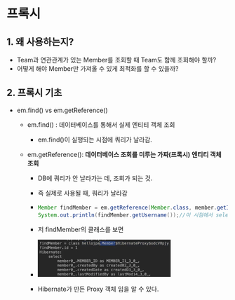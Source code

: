 # 프록시



## 1. 왜 사용하는지?

- Team과 연관관계가 있는 Member를 조회할 때 Team도 함께 조회해야 할까?
- 어떻게 해야 Member만 가져올 수 있게 최적화를 할 수 있을까?



## 2. 프록시 기초

- em.find() vs em.getReference()

  - em.find() : 데이터베이스를 통해서 실제 엔티티 객체 조회

    - em.find()이 실행되는 시점에 쿼리가 날라감.

  - em.getReference(): **데이터베이스 조회를 미루는 가짜(프록시) 엔티티 객체 조회**

    - DB에 쿼리가 안 날라가는 데, 조회가 되는 것.

    - 즉 실제로 사용될 때, 쿼리가 날라감

    - ```java
      Member findMember = em.getReference(Member.class, member.getId());//이 시점에는 쿼리 x
      System.out.println(findMember.getUsername());//이 시점에서 select 쿼리가 날라감
      ```

    - 저 findMember의 클래스를 보면

    - <img src="img/image-20211102110402443.png" alt="image-20211102110402443" style="width:70%;" />

    - Hibernate가 만든 Proxy 객체 임을 알 수 있다.